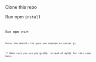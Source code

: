 Clone this repo

Run npm <code>install<code>

Run npm <code>start<code>

Enter the details for your own databse in server.js

** Make sure you use postgreSQL instead of mySQL for this code base.
